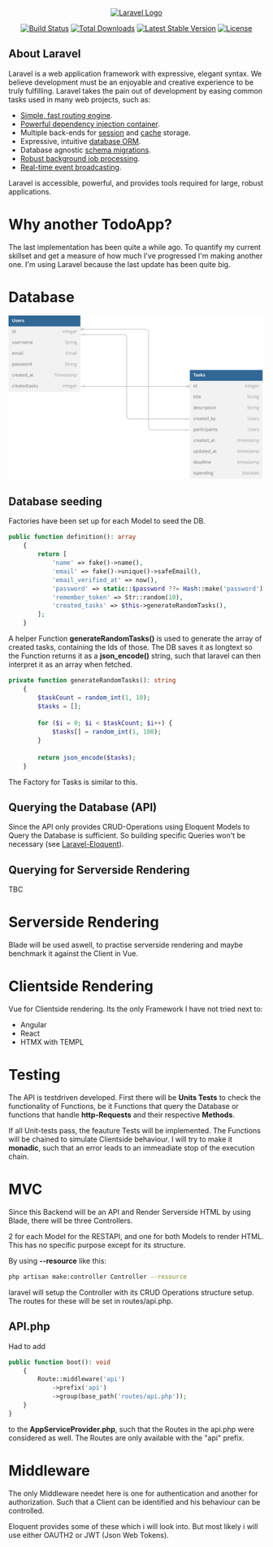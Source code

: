 <p align="center"><a href="https://laravel.com" target="_blank"><img src="https://raw.githubusercontent.com/laravel/art/master/logo-lockup/5%20SVG/2%20CMYK/1%20Full%20Color/laravel-logolockup-cmyk-red.svg" width="400" alt="Laravel Logo"></a></p>

<p align="center">
<a href="https://github.com/laravel/framework/actions"><img src="https://github.com/laravel/framework/workflows/tests/badge.svg" alt="Build Status"></a>
<a href="https://packagist.org/packages/laravel/framework"><img src="https://img.shields.io/packagist/dt/laravel/framework" alt="Total Downloads"></a>
<a href="https://packagist.org/packages/laravel/framework"><img src="https://img.shields.io/packagist/v/laravel/framework" alt="Latest Stable Version"></a>
<a href="https://packagist.org/packages/laravel/framework"><img src="https://img.shields.io/packagist/l/laravel/framework" alt="License"></a>
</p>

## About Laravel

Laravel is a web application framework with expressive, elegant syntax. We believe development must be an enjoyable and creative experience to be truly fulfilling. Laravel takes the pain out of development by easing common tasks used in many web projects, such as:

- [Simple, fast routing engine](https://laravel.com/docs/routing).
- [Powerful dependency injection container](https://laravel.com/docs/container).
- Multiple back-ends for [session](https://laravel.com/docs/session) and [cache](https://laravel.com/docs/cache) storage.
- Expressive, intuitive [database ORM](https://laravel.com/docs/eloquent).
- Database agnostic [schema migrations](https://laravel.com/docs/migrations).
- [Robust background job processing](https://laravel.com/docs/queues).
- [Real-time event broadcasting](https://laravel.com/docs/broadcasting).

Laravel is accessible, powerful, and provides tools required for large, robust applications.

# Why another TodoApp?
The last implementation has been quite a while ago. To quantify my current skillset and get a measure of how much I've progressed I'm making another one. I'm using Laravel because the last update has been quite big.


# Database
<img src="./ ~readmeassets/TODODB.svg">

## Database seeding

Factories have been set up for each Model to seed the DB.

```php
public function definition(): array
    {
        return [
            'name' => fake()->name(),
            'email' => fake()->unique()->safeEmail(),
            'email_verified_at' => now(),
            'password' => static::$password ??= Hash::make('password'),
            'remember_token' => Str::random(10),
            'created_tasks' => $this->generateRandomTasks(),
        ];
    }
```

A helper Function **generateRandomTasks()** is used to generate the array of created tasks, containing the Ids of those. The DB saves it as longtext so the Function returns it as a **json_encode()** string, such that laravel can then interpret it as an array when fetched.

```php
private function generateRandomTasks(): string
    {
        $taskCount = random_int(1, 10); 
        $tasks = [];

        for ($i = 0; $i < $taskCount; $i++) {
            $tasks[] = random_int(1, 100);
        }

        return json_encode($tasks);
    }
```

The Factory for Tasks is similar to this.


## Querying the Database (API)
Since the API only provides CRUD-Operations using Eloquent Models to Query the Database is sufficient. So building specific Queries won't be necessary (see [Laravel-Eloquent](https://laravel.com/docs/11.x/eloquent#eloquent-model-conventions)).


## Querying for Serverside Rendering
TBC



# Serverside Rendering
Blade will be used aswell, to practise serverside rendering and maybe benchmark it against the Client in Vue.

# Clientside Rendering
Vue for Clientside rendering. Its the only Framework I have not tried next to: 
- Angular
- React
- HTMX with TEMPL

# Testing
The API is testdriven developed. First there will be **Units Tests** to check the functionality of Functions, be it Functions that query the Database or functions that handle **http-Requests** and their respective **Methods**. 


If all Unit-tests pass, the feauture Tests will be implemented. The Functions will be chained to simulate Clientside behaviour. I will try to make it **monadic**, such that an error leads to an immeadiate stop of the execution chain.

# MVC
Since this Backend will be an API and Render Serverside HTML by using Blade, there will be three Controllers. 

2 for each Model for the RESTAPI, and one for both Models to render HTML. This has no specific purpose except for its structure. 

By using **--resource** like this:
```bash
php artisan make:controller Controller --resource
```
laravel will setup the Controller with its CRUD Operations structure setup. The routes for these will be set in routes/api.php.
 
## API.php
Had to add
```php
public function boot(): void
    {
        Route::middleware('api')
            ->prefix('api')
            ->group(base_path('routes/api.php'));
    }
}
```

to the **AppServiceProvider.php**, such that the Routes in the api.php were considered as well. The Routes are only available with the "api" prefix.


# Middleware
The only Middleware needet here is one for authentication and another for authorization. Such that a Client can be identified and his behaviour can be controlled.

Eloquent provides some of these which i will look into. But most likely i will use either OAUTH2  or JWT (Json Web Tokens).